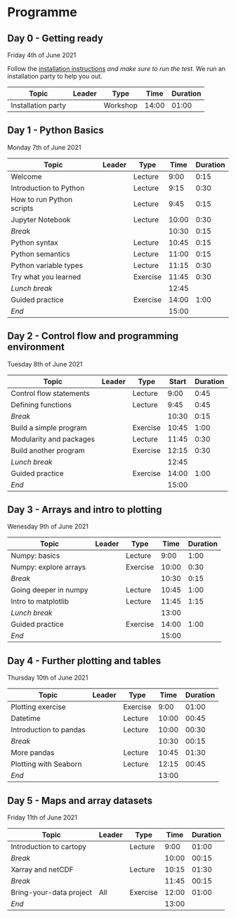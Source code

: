 # Programme

## Day 0 - Getting ready
Friday 4th of June 2021

Follow the [installation instructions](installation.md) *and make sure to run the test*. We run an installation party to help you out.

| Topic                     | Leader | Type     | Time  | Duration |
|---------------------------|--------|----------|-------|----------|
| Installation party        |        | Workshop | 14:00 | 01:00    |

## Day 1 - Python Basics
Monday 7th of June 2021

| Topic                     | Leader | Type     | Time  | Duration |
|---------------------------|--------|----------|-------|----------|
| Welcome                   |   | Lecture  |  9:00 |  0:15    |
| Introduction to Python    |   | Lecture  |  9:15 |  0:30    |
| How to run Python scripts |   | Lecture  |  9:45 |  0:15    |
| Jupyter Notebook          |   | Lecture  | 10:00 |  0:30    |
| *Break*                   |   |          | 10:30 |  0:15    |
| Python syntax             |   | Lecture  | 10:45 |  0:15    |
| Python semantics          |   | Lecture  | 11:00 |  0:15    |
| Python variable types     |   | Lecture  | 11:15 |  0:30    |
| Try what you learned      |   | Exercise | 11:45 |  0:30    |
| *Lunch break*             |        |          | 12:45 |          |
| Guided practice           |        | Exercise | 14:00 |  1:00    |
| *End*                     |        |          | 15:00 |          |


## Day 2 -  Control flow and programming environment
Tuesday 8th of June 2021

| Topic                     | Leader | Type     | Start | Duration |
|---------------------------|--------|----------|-------|----------|
| Control flow statements   |        | Lecture  |  9:00 |  0:45    |
| Defining functions        |        | Lecture  |  9:45 |  0:45    |
| *Break*                   |        |          | 10:30 |  0:15    |
| Build a simple program    |        | Exercise | 10:45 |  1:00    |
| Modularity and packages   |        | Lecture  | 11:45 |  0:30    |
| Build another program     |        | Exercise | 12:15 |  0:30    |
| *Lunch break*             |        |          | 12:45 |          |
| Guided practice           |        | Exercise | 14:00 |  1:00    |
| *End*                     |        |          | 15:00 |          |

## Day 3 -  Arrays and intro to plotting
Wenesday 9th of June 2021

| Topic                     | Leader | Type     | Time  | Duration |
|---------------------------|--------|----------|-------|----------|
| Numpy: basics             |        | Lecture  |  9:00 |  1:00    |
| Numpy: explore arrays     |        | Exercise | 10:00 |  0:30    |
| *Break*                   |        |          | 10:30 |  0:15    |
| Going deeper in numpy     |        | Lecture  | 10:45 |  1:00    |
| Intro to matplotlib       |        | Lecture  | 11:45 |  1:15    |
| *Lunch break*             |        |          | 13:00 |          |
| Guided practice           |        | Exercise | 14:00 |  1:00    |
| *End*                     |        |          | 15:00 |          |

## Day 4 -  Further plotting and tables
Thursday 10th of June 2021

| Topic                     | Leader | Type     | Time | Duration |
|---------------------------|--------|----------|------|----------|
| Plotting exercise         |       | Exercise |  9:00 | 01:00    |
|Datetime                   |       | Lecture  | 10:00 | 00:45    |
| Introduction to pandas    |       | Lecture  | 10:00 | 00:30    |
| *Break*                   |       |          | 10:30 | 00:15    |
| More pandas               |       | Lecture  | 10:45 | 01:30    |
| Plotting with Seaborn     |       | Lecture  | 12:15 | 00:45    |
| *End*                     |       |          | 13:00 |          |

## Day 5 - Maps and array datasets
Friday 11th of June 2021

| Topic                     | Leader | Type     | Time | Duration |
|---------------------------|--------|----------|-------|----------|
| Introduction to cartopy   |        | Lecture  |  9:00 | 01:00    |
| *Break*                   |        |          | 10:00 | 00:15    |
| Xarray and netCDF         |        | Lecture  | 10:15 | 01:30    |
| *Break*                   |        |          | 11:45 | 00:15    |
| Bring-your-data project   | All    | Exercise | 12:00 | 01:00    |
| *End*                     |        |          | 13:00 |          |

